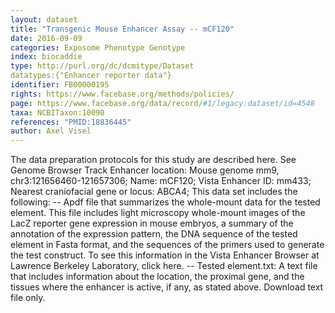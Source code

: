 ```yaml
---
layout: dataset  
title: "Transgenic Mouse Enhancer Assay -- mCF120"  
date: 2016-09-09  
categories: Exposome Phenotype Genotype  
index: biocaddie  
type: http://purl.org/dc/dcmitype/Dataset  
datatypes:{"Enhancer reporter data"}  
identifier: FB00000195  
rights: https://www.facebase.org/methods/policies/  
page: https://www.facebase.org/data/record/#1/legacy:dataset/id=4548  
taxa: NCBITaxon:10090  
references: "PMID:18836445"  
author: Axel Visel
---
```

 The data preparation protocols for this study are described here. See Genome Browser Track Enhancer location: Mouse genome mm9, chr3:121656460-121657306; Name: mCF120; Vista Enhancer ID: mm433; Nearest craniofacial gene or locus: ABCA4; This data set includes the following: -- Apdf file that summarizes the whole-mount data for the tested element. This file includes light microscopy whole-mount images of the LacZ reporter gene expression in mouse embryos, a summary of the annotation of the expression pattern, the DNA sequence of the tested element in Fasta format, and the sequences of the primers used to generate the test construct. To see this information in the Vista Enhancer Browser at Lawrence Berkeley Laboratory, click here. -- Tested element.txt: A text file that includes information about the location, the proximal gene, and the tissues where the enhancer is active, if any, as stated above. Download text file only. 
